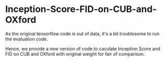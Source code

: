 # Inception-Score-FID-on-CUB-and-OXford
As the original tensorflow code is out of data, it's a bit troublesome to run the evaluation code.

Hence, we provide a new version of code to caculate Inception Score and FID on CUB and OXford with original weight for fair of comparison.

